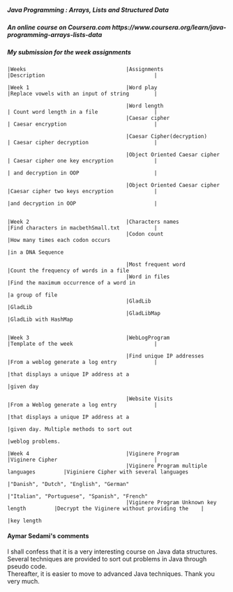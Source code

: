 <h5>Java Programming : Arrays, Lists and Structured Data </h5>
<h5>An online course on Coursera.com https://www.coursera.org/learn/java-programming-arrays-lists-data </h5>
<h5> My submission for the week assignments</h5>

                                                                                                                         
    |Weeks                                |Assignments                                 |Description                                   | 
                                                                        
    |Week 1                               |Word play                                   |Replace vowels with an input of string        |
                                                                                       
                                          |Word length                                 | Count word length in a file                  |
                                          |Caesar cipher                               | Caesar encryption                            |
                                                                                
                                          |Caesar Cipher(decryption)                   | Caesar cipher decryption                     |
                                                                                       
                                          |Object Oriented Caesar cipher               | Caesar cipher one key encryption             |
                                                                                       | and decryption in OOP                        |
                                                                                       
                                          |Object Oriented Caesar cipher               |Caesar cipher two keys encryption             |
                                                                                       |and decryption in OOP                         |
                                          
                                          
    |Week 2                               |Characters names                            |Find characters in macbethSmall.txt           |
                                          |Codon count                                 |How many times each codon occurs
                                                                                       |in a DNA Sequence
                                                                                       
                                          |Most frequent word                          |Count the frequency of words in a file
                                          |Word in files                               |Find the maximum occurrence of a word in 
                                                                                       |a group of file
                                          |GladLib                                     |GladLib 
                                          |GladLibMap                                  |GladLib with HashMap


    |Week 3                               |WebLogProgram                               |Template of the week                          |
    
                                          |Find unique IP addresses                    |From a weblog generate a log entry            |
                                                                                       |that displays a unique IP address at a 
                                                                                       |given day
                                                
                                          |Website Visits                              |From a Weblog generate a log entry            |
                                                                                       |that displays a unique IP address at a
                                                                                       |given day. Multiple methods to sort out
                                                                                       |weblog problems.
                                          
    |Week 4                               |Viginere Program                            |Viginere Cipher                               |
                                          |Viginere Program multiple languages         |Viginiere Cipher with several languages
                                                                                       |"Danish", "Dutch", "English", "German"
                                                                                       |"Italian", "Portuguese", "Spanish", "French"
                                          |Viginere Program Unknown key length         |Decrypt the Viginere without providing the    |
                                                                                       |key length
                                                                                                                                
         

#### Aymar Sedami's comments
I shall confess that it is a very interesting course on Java data structures.
Several techniques are provided to sort out problems in Java through pseudo code.<br/>
Thereafter, it is easier to move to advanced Java techniques.
Thank you very much.



